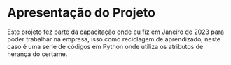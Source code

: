 # Apresentação do Projeto

Este projeto fez parte da capacitação onde eu fiz em Janeiro de 2023 para poder trabalhar na empresa, isso como reciclagem de aprendizado, neste caso é uma serie de códigos em Python onde utiliza os atributos de herança do certame.
